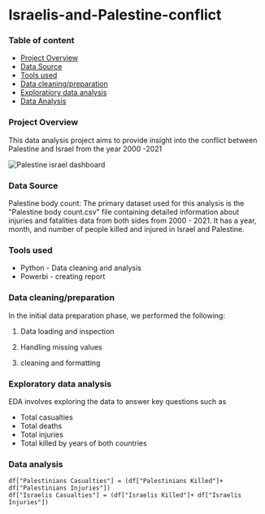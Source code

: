 # Israelis-and-Palestine-conflict
### Table of content
- [Project Overview](#project-overview)
- [Data Source](#data-source)
- [Tools used](#tools-used)
- [Data cleaning/preparation](#data-cleaning/preparation)
- [Exploratiory data analysis](#exploratory-data-analysis)
- [Data Analysis](#data-analysis)

### Project Overview
This data analysis project aims to provide insight into the conflict between Palestine and Israel from the year 2000 -2021

![Palestine israel dashboard](https://github.com/Uchenna-eucharia/israelis-and-palestine-conflict/assets/55831056/84f52cd3-1e38-420e-9b59-f3f4556ed08b)

### Data Source
Palestine body count: The primary dataset used for this analysis is the "Palestine body count.csv" file containing detailed information about 
injuries and fatalities data from both sides from 2000 - 2021. It has a year, month, and number of people killed and injured in Israel and Palestine.

### Tools used
- Python - Data cleaning and analysis
- Powerbi - creating report
  
### Data cleaning/preparation
In the initial data preparation phase, we performed the following:

1. Data loading and inspection

2. Handling missing values

3. cleaning and formatting

### Exploratory data analysis
EDA involves exploring the data to answer key questions such as
- Total casualties
- Total deaths
- Total injuries
- Total killed by years of both countries

### Data analysis

  ```
df["Palestinians Casualties"] = (df["Palestinians Killed"]+ df["Palestinians Injuries"])
df["Israelis Casualties"] = (df["Israelis Killed"]+ df["Israelis Injuries"])
 ```


